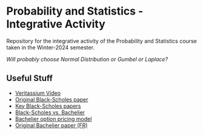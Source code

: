 # Probability and Statistics - Integrative Activity

Repository for the integrative activity of the Probability and
Statistics course taken in the Winter-2024 semester.

_Will probably choose Normal Distribution or Gumbel or Laplace?_

## Useful Stuff
- [Veritassium Video](https://www.youtube.com/watch?v=A5w-dEgIU1M&)
- [Original Black-Scholes paper](https://www.cs.princeton.edu/courses/archive/fall09/cos323/papers/black_scholes73.pdf)
- [Key Black-Scholes papers](https://www.macroption.com/black-scholes-history/)
- [Black-Scholes vs. Bachelier](https://www.researchgate.net/publication/299490958_Option_Pricing_Model_comparing_Louis_Bachelier_with_Black-Scholes_Merton)
- [Bachelier option pricing model](https://www.investmenttheory.org/uploads/3/4/8/2/34825752/emhbachelier.pdf)
- [Original Bachelier paper (FR)](http://www.numdam.org/article/ASENS_1900_3_17__21_0.pdf)

